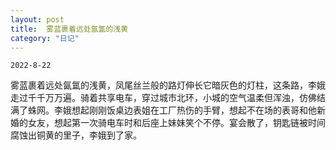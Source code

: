 ```yaml
---
layout: post
title:  雾蓝裹着远处氤氲的浅黄
category: "日记"
---
```

`2022-8-22`

雾蓝裹着远处氤氲的浅黄，凤尾丝兰般的路灯伸长它暗灰色的灯柱，这条路，李娥走过千千万万遍。骑着共享电车，穿过城市北环，小城的空气温柔但浑浊，仿佛结满了蛛网。李娥想起刚刚饭桌边表姐在工厂热伤的手臂，想起不在场的表哥和他新婚的女友，想起第一次骑电车时和后座上妹妹笑个不停。宴会散了，钥匙链被时间腐蚀出铜黄的里子，李娥到了家。